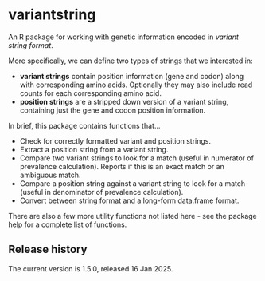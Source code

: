 
# variantstring

An R package for working with genetic information encoded in *variant string format*.

More specifically, we can define two types of strings that we interested in:

- **variant strings** contain position information (gene and codon) along with corresponding amino acids. Optionally they may also include read counts for each corresponding amino acid.
- **position strings** are a stripped down version of a variant string, containing just the gene and codon position information.

In brief, this package contains functions that...

- Check for correctly formatted variant and position strings.
- Extract a position string from a variant string.
- Compare two variant strings to look for a match (useful in numerator of prevalence calculation). Reports if this is an exact match or an ambiguous match.
- Compare a position string against a variant string to look for a match (useful in denominator of prevalence calculation).
- Convert between string format and a long-form data.frame format.

There are also a few more utility functions not listed here - see the package help for a complete list of functions.

## Release history

The current version is 1.5.0, released 16 Jan 2025.
